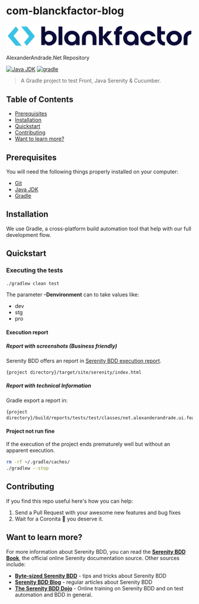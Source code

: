 # com-blanckfactor-blog

![Company logo](assets/company-logo.png)

AlexanderAndrade.Net Repository

[![Java JDK](https://img.shields.io/badge/JavaJDK-8-green.svg)](https://www.oracle.com/co/java/technologies/javase/javase8-archive-downloads.html)
[![gradle](https://img.shields.io/badge/Gradle-v7.4.1-yellow.svg)](https://gradle.org/install/)

>A Gradle project to test Front, Java Serenity & Cucumber.
>

## Table of Contents

- [Prerequisites](#prerequisites)
- [Installation](#installation)
- [Quickstart](#quickstart)
- [Contributing](#contributing)
- [Want to learn more?](#want-to-learn-more)


## Prerequisites<a name="#prerequisites"></a>

You will need the following things properly installed on your computer:

* [Git](http://git-scm.com/)
* [Java JDK](https://www.oracle.com/co/java/technologies/javase/javase8-archive-downloads.html)
* [Gradle](https://gradle.org/install/)


## Installation<a name="#installation"></a>

We use Gradle, a cross-platform build automation tool that help with our full
development flow.

## Quickstart<a name="#quickstart"></a>

### Executing the tests

```bash
./gradlew clean test
```

The parameter **-Denvironment** can to take values like:

   - dev
   - stg
   - pro

#### Execution report

##### Report with screenshots (Business friendly)

Serenity BDD offers an report in [Serenity BDD execution report](https://htmlpreview.github.io/?https://github.com/AlexAndradeSan/blankfactor/blob/main/target/site/serenity/index.html).
```
{project directory}/target/site/serenity/index.html
```

##### Report with technical Information

Gradle export a report in:

```
{project directory}/build/reports/tests/test/classes/net.alexanderandrade.ui.features.RunnerTest.html
```

#### Project not run fine

If the execution of the project ends prematurely well but without an apparent 
execution. 

```bash
rm -rf ~/.gradle/caches/
./gradlew --stop
```

## Contributing<a name="#contributing"></a>

If you find this repo useful here's how you can help:

1. Send a Pull Request with your awesome new features and bug fixes
2. Wait for a Coronita :beer: you deserve it.


## Want to learn more?<a name="#want-to-learn-more"></a>

For more information about Serenity BDD, you can read the [**Serenity BDD Book**](https://serenity-bdd.github.io/theserenitybook/latest/index.html), the official online Serenity documentation source. Other sources include:
* **[Byte-sized Serenity BDD](https://www.youtube.com/channel/UCav6-dPEUiLbnu-rgpy7_bw/featured)** - tips and tricks about Serenity BDD
* [**Serenity BDD Blog**](https://johnfergusonsmart.com/category/serenity-bdd/) - regular articles about Serenity BDD
* [**The Serenity BDD Dojo**](https://serenitydojo.teachable.com) - Online training on Serenity BDD and on test automation and BDD in general.
